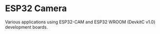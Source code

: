 # ESP32 Camera

Various applications using ESP32-CAM and ESP32 WROOM (DevkitC v1.0) development boards. 


